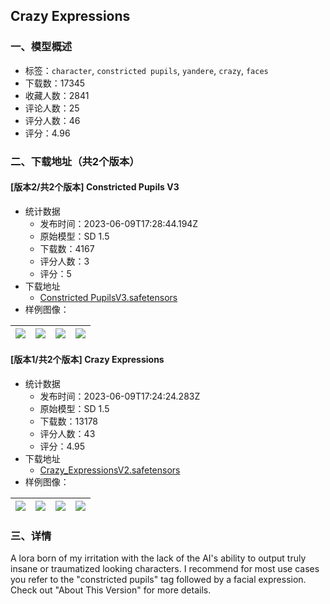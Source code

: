 ## Crazy Expressions
### 一、模型概述

- 标签：`character`, `constricted pupils`, `yandere`, `crazy`, `faces`
- 下载数：17345
- 收藏人数：2841
- 评论人数：25
- 评分人数：46
- 评分：4.96

### 二、下载地址（共2个版本）

#### [版本2/共2个版本] Constricted Pupils V3

- 统计数据
  - 发布时间：2023-06-09T17:28:44.194Z
  - 原始模型：SD 1.5
  - 下载数：4167
  - 评分人数：3
  - 评分：5
- 下载地址
  - [Constricted PupilsV3.safetensors](https://civitai.com/api/download/models/91871)
- 样例图像：

| <img src="https://image.civitai.com/xG1nkqKTMzGDvpLrqFT7WA/a91c58e7-9415-4d9a-8d55-d4f0c61086f9/width=450/1077403.jpeg" /> | <img src="https://image.civitai.com/xG1nkqKTMzGDvpLrqFT7WA/03d5ba32-15df-465b-9565-a7d021866527/width=450/1075209.jpeg" /> | <img src="https://image.civitai.com/xG1nkqKTMzGDvpLrqFT7WA/fe401cc9-867d-4c99-9b62-34c631431d43/width=450/1075210.jpeg" /> | <img src="https://image.civitai.com/xG1nkqKTMzGDvpLrqFT7WA/459e4648-6b23-4dd3-bc21-96ee65353fa5/width=450/1075216.jpeg" /> |
| ---- | ---- | ---- | ---- |

#### [版本1/共2个版本] Crazy Expressions

- 统计数据
  - 发布时间：2023-06-09T17:24:24.283Z
  - 原始模型：SD 1.5
  - 下载数：13178
  - 评分人数：43
  - 评分：4.95
- 下载地址
  - [Crazy_ExpressionsV2.safetensors](https://civitai.com/api/download/models/6860)
- 样例图像：

| <img src="https://image.civitai.com/xG1nkqKTMzGDvpLrqFT7WA/2e7c7be1-7593-4ebc-6bbb-0d557ed82600/width=450/62690.jpeg" /> | <img src="https://image.civitai.com/xG1nkqKTMzGDvpLrqFT7WA/a17db86b-b8f6-4488-a87a-5b0963e46200/width=450/62709.jpeg" /> | <img src="https://image.civitai.com/xG1nkqKTMzGDvpLrqFT7WA/23126391-de77-4a56-a5a6-5f5530f58e00/width=450/62708.jpeg" /> | <img src="https://image.civitai.com/xG1nkqKTMzGDvpLrqFT7WA/a3998c78-6b40-4435-7fd1-b83b5d27a200/width=450/62707.jpeg" /> |
| ---- | ---- | ---- | ---- |


### 三、详情
<p>A lora born of my irritation with the lack of the AI's ability to output truly insane or traumatized looking characters. I recommend for most use cases you refer to the "constricted pupils" tag followed by a facial expression. Check out "About This Version" for more details.</p>